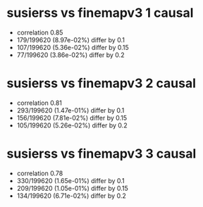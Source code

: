 # susierss vs finemapv3  1 causal

- correlation 0.85
- 179/199620 (8.97e-02%) differ by 0.1
- 107/199620 (5.36e-02%) differ by 0.15
- 77/199620 (3.86e-02%) differ by 0.2


# susierss vs finemapv3  2 causal

- correlation 0.81
- 293/199620 (1.47e-01%) differ by 0.1
- 156/199620 (7.81e-02%) differ by 0.15
- 105/199620 (5.26e-02%) differ by 0.2


# susierss vs finemapv3  3 causal

- correlation 0.78
- 330/199620 (1.65e-01%) differ by 0.1
- 209/199620 (1.05e-01%) differ by 0.15
- 134/199620 (6.71e-02%) differ by 0.2


